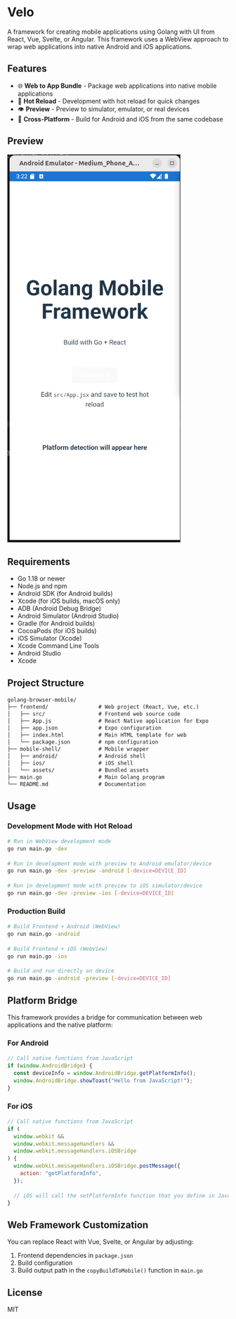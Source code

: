 # Velo

A framework for creating mobile applications using Golang with UI from React, Vue, Svelte, or Angular. This framework uses a WebView approach to wrap web applications into native Android and iOS applications.

## Features

- 🌐 **Web to App Bundle** - Package web applications into native mobile applications
- 🔄 **Hot Reload** - Development with hot reload for quick changes
- 👁️ **Preview** - Preview to simulator, emulator, or real devices
- 📱 **Cross-Platform** - Build for Android and iOS from the same codebase

## Preview

![Preview](./preview.png)

## Requirements

- Go 1.18 or newer
- Node.js and npm
- Android SDK (for Android builds)
- Xcode (for iOS builds, macOS only)
- ADB (Android Debug Bridge)
- Android Simulator (Android Studio)
- Gradle (for Android builds)
- CocoaPods (for iOS builds)
- iOS Simulator (Xcode)
- Xcode Command Line Tools
- Android Studio
- Xcode

## Project Structure

```
golang-browser-mobile/
├── frontend/                # Web project (React, Vue, etc.)
│   ├── src/                 # Frontend web source code
│   ├── App.js               # React Native application for Expo
│   ├── app.json             # Expo configuration
│   ├── index.html           # Main HTML template for web
│   └── package.json         # npm configuration
├── mobile-shell/            # Mobile wrapper
│   ├── android/             # Android shell
│   ├── ios/                 # iOS shell
│   └── assets/              # Bundled assets
├── main.go                  # Main Golang program
└── README.md                # Documentation
```

## Usage

### Development Mode with Hot Reload

```bash
# Run in WebView development mode
go run main.go -dev

# Run in development mode with preview to Android emulator/device
go run main.go -dev -preview -android [-device=DEVICE_ID]

# Run in development mode with preview to iOS simulator/device
go run main.go -dev -preview -ios [-device=DEVICE_ID]
```

### Production Build

```bash
# Build Frontend + Android (WebView)
go run main.go -android

# Build Frontend + iOS (WebView)
go run main.go -ios

# Build and run directly on device
go run main.go -android -preview [-device=DEVICE_ID]
```

## Platform Bridge

This framework provides a bridge for communication between web applications and the native platform:

### For Android

```javascript
// Call native functions from JavaScript
if (window.AndroidBridge) {
  const deviceInfo = window.AndroidBridge.getPlatformInfo();
  window.AndroidBridge.showToast("Hello from JavaScript!");
}
```

### For iOS

```javascript
// Call native functions from JavaScript
if (
  window.webkit &&
  window.webkit.messageHandlers &&
  window.webkit.messageHandlers.iOSBridge
) {
  window.webkit.messageHandlers.iOSBridge.postMessage({
    action: "getPlatformInfo",
  });

  // iOS will call the setPlatformInfo function that you define in JavaScript
}
```

## Web Framework Customization

You can replace React with Vue, Svelte, or Angular by adjusting:

1. Frontend dependencies in `package.json`
2. Build configuration
3. Build output path in the `copyBuildToMobile()` function in `main.go`

## License

MIT
